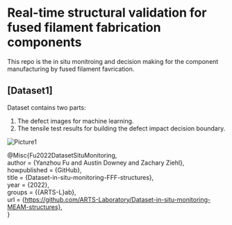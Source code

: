 # Real-time structural validation for fused filament fabrication components

This repo is the in situ monitroing and decision making for the component manufacturing by fused filament favrication.

## [Dataset1]
Dataset contains two parts:
1. The defect images for machine learning.
2. The tensile test results for building the defect impact decision boundary. 

![Picture1](https://user-images.githubusercontent.com/48246423/181368804-fdca520e-94ce-4fc9-8c4e-db4f4474af1d.png)

@Misc{Fu2022DatasetSituMonitoring,  
author = {Yanzhou Fu and Austin Downey and Zachary Ziehl},  
howpublished = {GitHub},  
title = {Dataset-in-situ-monitoring-FFF-structures},  
year = {2022},  
groups = {{ARTS-L}ab},  
url = {https://github.com/ARTS-Laboratory/Dataset-in-situ-monitoring-MEAM-structures},  
}
